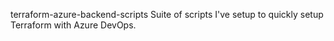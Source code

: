 terraform-azure-backend-scripts
Suite of scripts I've setup to quickly setup Terraform with Azure DevOps. 
